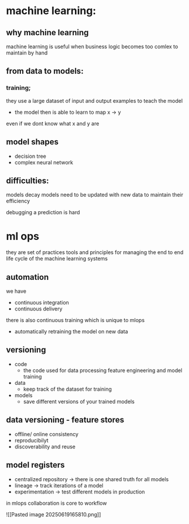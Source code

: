 # machine learning:

## why machine learning 
machine learning is useful when business logic becomes too comlex to maintain by hand 

## from data to models:
### training;
they use a large dataset of input and output examples to teach the model 

- the model then is able to learn to map x -> y 

even if we dont know what x and y are

## model shapes
- decision tree
- complex neural network

## difficulties:
models decay
models need to be updated with new data to maintain their efficiency 


debugging a prediction is hard 

# ml ops
they are set of practices tools and principles for managing the end to end life cycle of the machine learning systems 

## automation

we have
- continuous integration 
- continuous delivery 

there is also 
continuous training which is unique to mlops
- automatically retraining the model on new data 

## versioning 
- code 
	- the code used for data processing feature engineering and model training 
- data 
	- keep track of the dataset for training 
- models 
	- save different versions of your trained models 


## data versioning - feature stores
- offline/ online consistency 
- reproducibilyt 
- discoverability and reuse 

## model registers
- centralized repository -> there is one shared truth for all models
- lineage -> track iterations of a model 
- experimentation -> test different models in production


in mlops collaboration is core to workflow 

![[Pasted image 20250619165810.png]]
